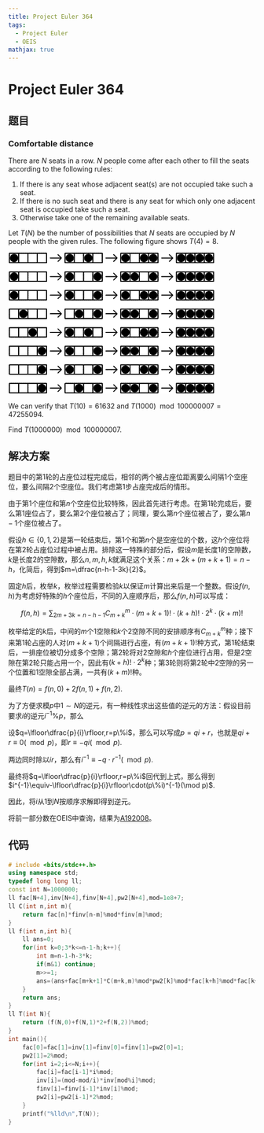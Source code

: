 ```yaml
---
title: Project Euler 364
tags:
  - Project Euler
  - OEIS
mathjax: true
---
```

<escape><!-- more --></escape>
    


# Project Euler 364
## 题目
### Comfortable distance

There are $N$ seats in a row. $N$ people come after each other to fill the seats according to the following rules:

1. If there is any seat whose adjacent seat(s) are not occupied take such a seat.
2. If there is no such seat and there is any seat for which only one adjacent seat is occupied take such a seat.
3. Otherwise take one of the remaining available seats. 

Let $T(N)$ be the number of possibilities that $N$ seats are occupied by $N$ people with the given rules. The following figure shows $T(4)=8$.

![](../images/p364_comf_dist.gif)

We can verify that $T(10) = 61632$ and $T(1 000) \mod 100 000 007 = 47255094$.

Find $T(1 000 000) \mod 100 000 007$.



## 解决方案

题目中的第$1$轮的占座位过程完成后，相邻的两个被占座位距离要么间隔$1$个空座位，要么间隔$2$个空座位。我们考虑第$1$步占座完成后的情形。

由于第$1$个座位和第$n$个空座位比较特殊，因此首先进行考虑。在第$1$轮完成后，要么第$1$座位占了，要么第$2$个座位被占了；同理，要么第$n$个座位被占了，要么第$n-1$个座位被占了。

假设$h\in\{0,1,2\}$是第一轮结束后，第$1$个和第$n$个是空座位的个数，这$h$个座位将在第$2$轮占座位过程中被占用。排除这一特殊的部分后，假设$m$是长度$1$的空隙数，$k$是长度$2$的空隙数，那么$n,m,h,k$就满足这个关系：$m+2k+(m+k+1)=n-h$，化简后，得到$m=\dfrac{n-h-1-3k}{2}$。

固定$h$后，枚举$k$，枚举过程需要检验$k$以保证$m$计算出来后是一个整数。假设$f(n,h)$为考虑好特殊的$h$个座位后，不同的入座顺序后，那么$f(n,h)$可以写成：

$$f(n,h)=\sum_{2m+3k=n-h-1} C_{m+k}^m\cdot (m+k+1)!\cdot(k+h)!\cdot 2^{k}\cdot(k+m)!$$

枚举给定的$k$后，中间的$m$个$1$空隙和$k$个$2$空隙不同的安排顺序有$C_{m+k}^{m}$种；接下来第$1$轮占座的人对$(m+k+1)$个间隔进行占座，有$(m+k+1)!$种方式，第$1$轮结束后，一排座位被切分成多个空隙；第$2$轮将对$2$空隙和$h$个座位进行占用，但是$2$空隙在第$2$轮只能占用一个，因此有$(k+h)!\cdot2^k$种；第$3$轮则将第$2$轮中$2$空隙的另一个位置和$1$空隙全部占满，一共有$(k+m)!$种。

最终$T(n)=f(n,0)+2f(n,1)+f(n,2)$.

为了方便求模$p$中$1\sim N$的逆元，有一种线性求出这些值的逆元的方法：假设目前要求$i$的逆元$i^{-1}\%p$，那么

设$q=\lfloor\dfrac{p}{i}\rfloor,r=p\%i$，那么可以写成$p=qi+r$，也就是$qi+r\equiv 0(\mod p)$，即$r\equiv -qi(\mod p)$.

两边同时除以$ir$，那么有$i^{-1}\equiv -q\cdot r^{-1}(\mod p)$.

最终将$q=\lfloor\dfrac{p}{i}\rfloor,r=p\%i$回代到上式，那么得到$i^{-1}\equiv-\lfloor\dfrac{p}{i}\rfloor\cdot(p\%i)^{-1}(\mod p)$.

因此，将$i$从$1$到$N$按顺序求解即得到逆元。

将前一部分数在OEIS中查询，结果为[A192008](https://oeis.org/A192008)。

## 代码


```C++
# include <bits/stdc++.h>
using namespace std;
typedef long long ll;
const int N=1000000;
ll fac[N+4],inv[N+4],finv[N+4],pw2[N+4],mod=1e8+7;
ll C(int n,int m){
    return fac[n]*finv[n-m]%mod*finv[m]%mod;
}
ll f(int n,int h){
    ll ans=0;
    for(int k=0;3*k<=n-1-h;k++){
        int m=n-1-h-3*k;
        if(m&1) continue;
        m>>=1;
        ans=(ans+fac[m+k+1]*C(m+k,m)%mod*pw2[k]%mod*fac[k+h]%mod*fac[k+m])%mod;
    }
    return ans;
}
ll T(int N){
    return (f(N,0)+f(N,1)*2+f(N,2))%mod;
}
int main(){
    fac[0]=fac[1]=inv[1]=finv[0]=finv[1]=pw2[0]=1;
    pw2[1]=2%mod;
    for(int i=2;i<=N;i++){
        fac[i]=fac[i-1]*i%mod;
        inv[i]=(mod-mod/i)*inv[mod%i]%mod;
        finv[i]=finv[i-1]*inv[i]%mod;
        pw2[i]=pw2[i-1]*2%mod;
    }
    printf("%lld\n",T(N));
}

```